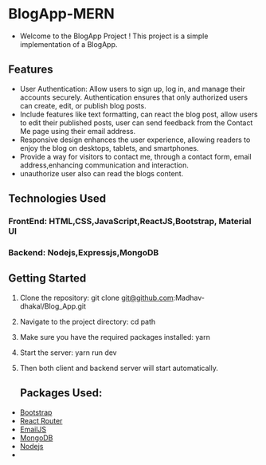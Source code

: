 # BlogApp-MERN
- Welcome to the BlogApp Project ! This project is a simple implementation of a BlogApp.
 ## Features
 - User Authentication: Allow users to sign up, log in, and manage their accounts securely. Authentication ensures that only authorized users can create, edit, or publish blog posts.
 - Include features like text formatting, can react the blog post, allow users to edit their published posts, user can send feedback from the Contact Me page using their email address.
 -   Responsive design enhances the user experience, allowing readers to enjoy the blog on desktops, tablets, and smartphones.
 -    Provide a way for visitors to contact me, through a contact form, email address,enhancing communication and interaction.
 -    unauthorize user also can read the blogs content.

## Technologies Used
### FrontEnd: HTML,CSS,JavaScript,ReactJS,Bootstrap, Material UI
### Backend: Nodejs,Expressjs,MongoDB
## Getting Started
1. Clone the repository:
   git clone git@github.com:Madhav-dhakal/Blog_App.git
2. Navigate to the project directory:
   cd path
3. Make sure you have the required packages installed: yarn
4. Start the server: yarn run dev
5. Then both client and backend server will start automatically.
   
   ## Packages Used:
  - [Bootstrap](https://getbootstrap.com/)
  -  [React Router](https://www.npmjs.com/package/react-router-dom)
  - [EmailJS](https://www.emailjs.com/)
  - [MongoDB](https://www.mongodb.com/cloud/atlas/register)
  - [Nodejs](https://nodejs.org/en)
  - 
